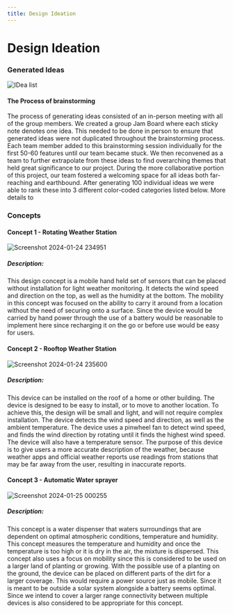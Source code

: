 ```yaml
---
title: Design Ideation
---
```


# Design Ideation

### Generated Ideas
![IDea list](https://github.com/Team-309-Weather-Station/Team-309-Weather-Station.github.io/assets/157083379/27312090-f0ae-47f0-b90a-d41468f12cd8)


#### The Process of brainstorming
The process of generating ideas consisted of an in-person meeting with all of the group members. We created a group Jam Board where each sticky note denotes one idea. This needed to be done in person to ensure that generated ideas were not duplicated throughout the brainstorming process. Each team member added to this brainstorming session individually for the first 50-60 features until our team became stuck. We then reconvened as a team to further extrapolate from these ideas to find overarching themes that held great significance to our project. During the more collaborative portion of this project, our team fostered a welcoming space for all ideas both far-reaching and earthbound. After generating 100 individual ideas we were able to rank these into 3 different color-coded categories listed below. More details to 

#### 

### Concepts
#### **Concept 1 - Rotating Weather Station**
![Screenshot 2024-01-24 234951](https://github.com/Team-309-Weather-Station/Team-309-Weather-Station.github.io/assets/157083379/02ff3979-29b2-4de5-a2fd-72e7f55afd0f)

##### **Description**: 
  This design concept is a mobile hand held set of sensors that can be placed without installation for light weather monitoring. It detects the wind speed and direction on the top, as well as the humidity at the bottom. The mobility in this concept was focused on the ability to carry it around from a location without the need of securing onto a surface. Since the device would be carried by hand power through the use of a battery would be reasonable to implement here since recharging it on the go or before use would be easy for users. 


#### **Concept 2 - Rooftop Weather Station**
![Screenshot 2024-01-24 235600](https://github.com/Team-309-Weather-Station/Team-309-Weather-Station.github.io/assets/157083379/41f0bacc-7141-49c2-84bc-fdb026214189)

##### **Description**: 
  This device can be installed on the roof of a home or other building. The device is designed to be easy to install, or to move to another location. To achieve this, the design will be small and light, and will not require complex installation. The device detects the wind speed and direction, as well as the ambient temperature. The device uses a pinwheel fan to detect wind speed, and finds the wind direction by rotating until it finds the highest wind speed. The device will also have a temperature sensor. The purpose of this device is to give users a more accurate description of the weather, because weather apps and official weather reports use readings from stations that may be far away from the user, resulting in inaccurate reports.

#### **Concept 3 - Automatic Water sprayer**
![Screenshot 2024-01-25 000255](https://github.com/Team-309-Weather-Station/Team-309-Weather-Station.github.io/assets/157083379/dc71c78b-619f-408b-8a32-25edfd89fd2f)

##### **Description**: 
  This concept is a water dispenser that waters surroundings that are dependent on optimal atmospheric conditions, temperature and humidity. This concept measures the temperature and humidity and once the temperature is too high or it is dry in the air, the mixture is dispersed. This concept also uses a focus on mobility since this is considered to be used on a larger land of planting or growing. With the possible use of a planting on the ground, the device can be placed on different parts of the dirt for a larger coverage. This would require a power source just as mobile. Since it is meant to be outside a solar system alongside a battery seems optimal. Since we intend to cover a larger range connectivity between multiple devices is also considered to be appropriate for this concept.

